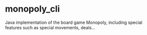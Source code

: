 # monopoly_cli
Java implementation of the board game Monopoly, including special features such as special movements, deals...
